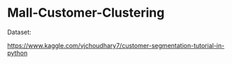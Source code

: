 # Mall-Customer-Clustering

Dataset:

https://www.kaggle.com/vjchoudhary7/customer-segmentation-tutorial-in-python
